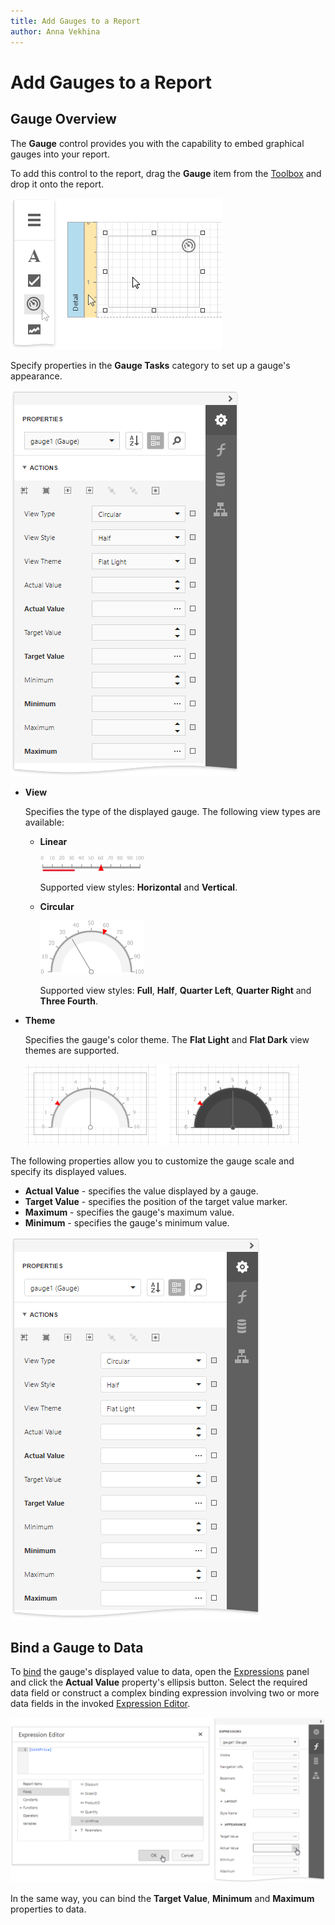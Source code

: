 ```yaml
---
title: Add Gauges to a Report
author: Anna Vekhina
---
```

# Add Gauges to a Report

## Gauge Overview

The **Gauge** control provides you with the capability to embed graphical gauges into your report.

To add this control to the report, drag the **Gauge** item from the [Toolbox](../../report-designer-tools/toolbox.md) and drop it onto the report.

![](../../../../images/eurd-web-add-gauge-control-to-report.png)

Specify properties in the **Gauge Tasks** category to set up a gauge's appearance.

![](../../../../images/eurd-web-gauge-tasks-category.png)

* **View**
	
	Specifies the type of the displayed gauge. The following view types are available:

    * **Linear**
		
		![](../../../../images/eurd-web-gauge-control-linear-type.png)
		
		Supported view styles: **Horizontal** and **Vertical**.
	
	* **Circular**
		
		![](../../../../images/eurd-web-gauge-control-circular-type.png)
		
		Supported view styles: **Full**, **Half**, **Quarter Left**, **Quarter Right** and **Three Fourth**.

* **Theme**
	
	Specifies the gauge's color theme. The **Flat Light** and **Flat Dark** view themes are supported.
	
	![](../../../../images/eurd-web-gauge-control-view-theme.png)

The following properties allow you to customize the gauge scale and specify its displayed values.

* **Actual Value** - specifies the value displayed by a gauge.
* **Target Value** - specifies the position of the target value marker.
* **Maximum** - specifies the gauge's maximum value.
* **Minimum** - specifies the gauge's minimum value.

![](../../../../images/eurd-web-gauge-control-smart-tag-properties.png)


## Bind a Gauge to Data
To [bind](../bind-controls-to-data.md) the gauge's displayed value to data, open the [Expressions](../../report-designer-tools/ui-panels/expressions-panel.md) panel and click the **Actual Value** property's ellipsis button. Select the required data field or construct a complex binding expression involving two or more data fields in the invoked [Expression Editor](../../report-designer-tools/expression-editor.md).

![](../../../../images/eurd-web-gauge-control-bind-to-data.png)

In the same way, you can bind the **Target Value**, **Minimum** and **Maximum** properties to data.